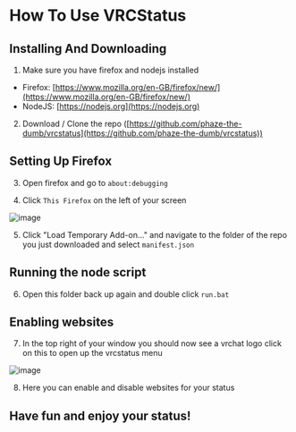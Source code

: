 # How To Use VRCStatus

## Installing And Downloading
1) Make sure you have firefox and nodejs installed

- Firefox: [https://www.mozilla.org/en-GB/firefox/new/](https://www.mozilla.org/en-GB/firefox/new/)
- NodeJS: [https://nodejs.org](https://nodejs.org)
 
2) Download / Clone the repo ([https://github.com/phaze-the-dumb/vrcstatus](https://github.com/phaze-the-dumb/vrcstatus))

## Setting Up Firefox
3) Open firefox and go to `about:debugging`

4) Click `This Firefox` on the left of your screen

![image](https://user-images.githubusercontent.com/57566773/189522765-602e3a43-475a-4a2b-9751-d90315e0b3c6.png)

5) Click "Load Temporary Add-on…" and navigate to the folder of the repo you just downloaded and select `manifest.json`

## Running the node script
6) Open this folder back up again and double click `run.bat`

## Enabling websites
7) In the top right of your window you should now see a vrchat logo click on this to open up the vrcstatus menu

![image](https://user-images.githubusercontent.com/57566773/189522880-84fe1f16-38ec-4009-9a65-b673ccda749a.png)

8) Here you can enable and disable websites for your status

## Have fun and enjoy your status!
